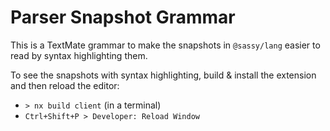 # Parser Snapshot Grammar

This is a TextMate grammar to make the snapshots in `@sassy/lang` easier to
read by syntax highlighting them.

To see the snapshots with syntax highlighting, build & install the extension and
then reload the editor:

- `> nx build client` (in a terminal)
- `Ctrl+Shift+P > Developer: Reload Window`
